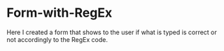# Form-with-RegEx

Here I created a form that shows to the user if what is typed is correct or not accordingly to the RegEx code.
